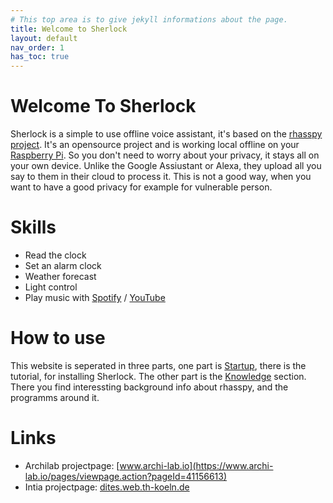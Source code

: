```yaml
---
# This top area is to give jekyll informations about the page.
title: Welcome to Sherlock
layout: default
nav_order: 1
has_toc: true
---
```


<!-- <details open markdown="block">
  <summary>
    Table of contents
  </summary>
  {: .text-delta }
1. TOC
{:toc}
</details> -->


# Welcome To Sherlock
Sherlock is a simple to use offline voice assistant, it's based on the [rhasspy project](https://rhasspy.readthedocs.io/en/latest/). 
It's an opensource project and is working local offline on your [Raspberry Pi](https://de.wikipedia.org/wiki/Raspberry_Pi). So you don't need to worry about your privacy, it stays all on your own device. Unlike the Google Assiustant or Alexa, 
they upload all you say to them in their cloud to process it. This is not a good way, when you want to have a good privacy for example for vulnerable person.

# Skills
- Read the clock
- Set an alarm clock
- Weather forecast
- Light control
- Play music with [Spotify](www.spotify.com) / [YouTube](www.youtube.com)

# How to use
This website is seperated in three parts, one part is [Startup](/pages/startup), there is the tutorial, for installing Sherlock. The other part is the [Knowledge](pages/knowledge) section. There you find interessting background info about rhasspy, and the programms around it.

# Links
- Archilab projectpage: [www.archi-lab.io](https://www.archi-lab.io/pages/viewpage.action?pageId=41156613)
- Intia projectpage: [dites.web.th-koeln.de](https://dites.web.th-koeln.de/forschung/projekte/intia/)